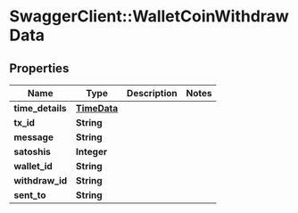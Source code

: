 # SwaggerClient::WalletCoinWithdrawData

## Properties
Name | Type | Description | Notes
------------ | ------------- | ------------- | -------------
**time_details** | [**TimeData**](TimeData.md) |  | 
**tx_id** | **String** |  | 
**message** | **String** |  | 
**satoshis** | **Integer** |  | 
**wallet_id** | **String** |  | 
**withdraw_id** | **String** |  | 
**sent_to** | **String** |  | 


